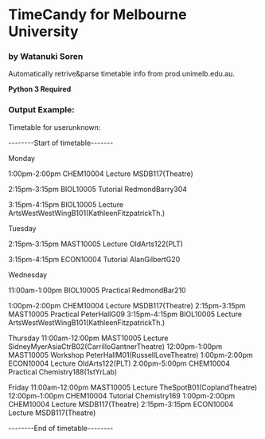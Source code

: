 # TimeCandy for Melbourne University
### by Watanuki Soren

Automatically retrive&parse timetable info from prod.unimelb.edu.au.


**Python 3 Required**

### Output Example:
Timetable for userunknown:


--------Start of timetable-------

Monday

1:00pm-2:00pm CHEM10004 Lecture MSDB117(Theatre)

2:15pm-3:15pm BIOL10005 Tutorial RedmondBarry304

3:15pm-4:15pm BIOL10005 Lecture ArtsWestWestWingB101(KathleenFitzpatrickTh.)


Tuesday

2:15pm-3:15pm MAST10005 Lecture OldArts122(PLT)

3:15pm-4:15pm ECON10004 Tutorial AlanGilbertG20


Wednesday

11:00am-1:00pm BIOL10005 Practical RedmondBar210

1:00pm-2:00pm CHEM10004 Lecture MSDB117(Theatre)
2:15pm-3:15pm MAST10005 Practical PeterHallG09
3:15pm-4:15pm BIOL10005 Lecture ArtsWestWestWingB101(KathleenFitzpatrickTh.)


Thursday
11:00am-12:00pm MAST10005 Lecture SidneyMyerAsiaCtrB02(CarrilloGantnerTheatre)
12:00pm-1:00pm MAST10005 Workshop PeterHallM01(RussellLoveTheatre)
1:00pm-2:00pm ECON10004 Lecture OldArts122(PLT)
2:00pm-5:00pm CHEM10004 Practical Chemistry188(1stYrLab)


Friday
11:00am-12:00pm MAST10005 Lecture TheSpotB01(CoplandTheatre)
12:00pm-1:00pm CHEM10004 Tutorial Chemistry169
1:00pm-2:00pm CHEM10004 Lecture MSDB117(Theatre)
2:15pm-3:15pm ECON10004 Lecture MSDB117(Theatre)


--------End of timetable--------

